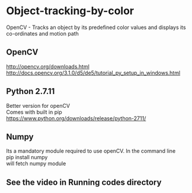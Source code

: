 # Object-tracking-by-color
OpenCV - Tracks an object by its predefined color values and displays its co-ordinates and motion path

OpenCV
-----------------
http://opencv.org/downloads.html
http://docs.opencv.org/3.1.0/d5/de5/tutorial_py_setup_in_windows.html

Python 2.7.11
-----------------
Better version for openCV <br>
Comes with built in pip <br>
https://www.python.org/downloads/release/python-2711/

Numpy
-----------------
Its a mandatory module required to use openCV. In the command line <br>
pip install numpy <br>
will fetch numpy module

See the video in Running codes directory
--------------
